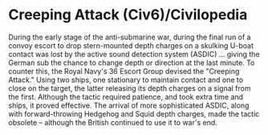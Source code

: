 # Creeping Attack (Civ6)/Civilopedia

During the early stage of the anti-submarine war, during the final run of a convoy escort to drop stern-mounted depth charges on a skulking U-boat contact was lost by the active sound detection system (ASDIC) ... giving the German sub the chance to change depth or direction at the last minute. To counter this, the Royal Navy's 36 Escort Group devised the "Creeping Attack." Using two ships, one stationary to maintain contact and one to close on the target, the latter releasing its depth charges on a signal from the first. Although the tactic required patience, and took extra time and ships, it proved effective. The arrival of more sophisticated ASDIC, along with forward-throwing Hedgehog and Squid depth charges, made the tactic obsolete – although the British continued to use it to war's end.
